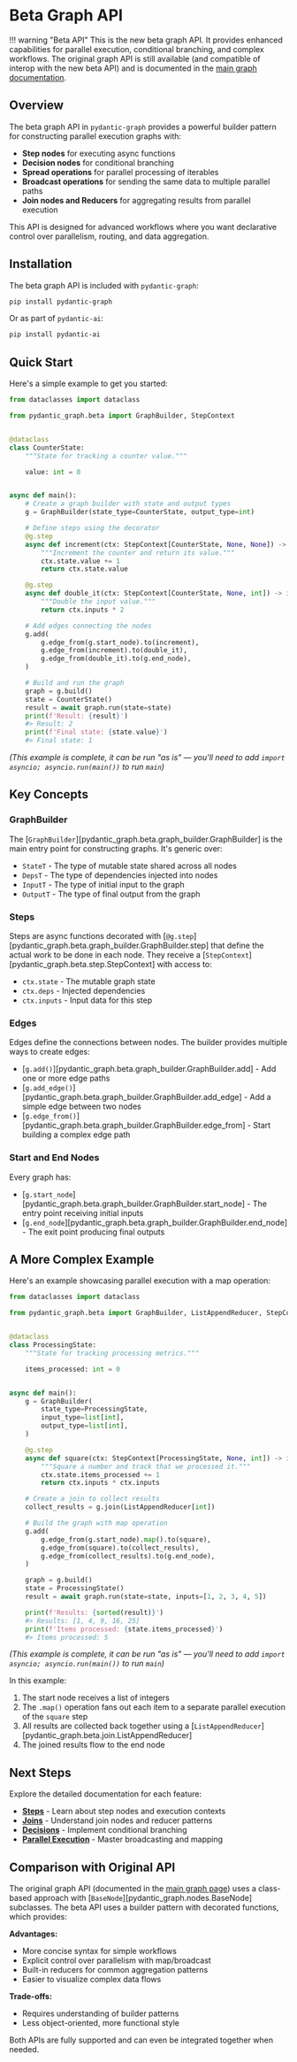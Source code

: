 # Beta Graph API

!!! warning "Beta API"
    This is the new beta graph API. It provides enhanced capabilities for parallel execution, conditional branching, and complex workflows.
The original graph API is still available (and compatible of interop with the new beta API) and is documented in the [main graph documentation](../../graph.md).

## Overview

The beta graph API in `pydantic-graph` provides a powerful builder pattern for constructing parallel execution graphs with:

- **Step nodes** for executing async functions
- **Decision nodes** for conditional branching
- **Spread operations** for parallel processing of iterables
- **Broadcast operations** for sending the same data to multiple parallel paths
- **Join nodes and Reducers** for aggregating results from parallel execution

This API is designed for advanced workflows where you want declarative control over parallelism, routing, and data aggregation.

## Installation

The beta graph API is included with `pydantic-graph`:

```bash
pip install pydantic-graph
```

Or as part of `pydantic-ai`:

```bash
pip install pydantic-ai
```

## Quick Start

Here's a simple example to get you started:

```python {title="simple_counter.py"}
from dataclasses import dataclass

from pydantic_graph.beta import GraphBuilder, StepContext


@dataclass
class CounterState:
    """State for tracking a counter value."""

    value: int = 0


async def main():
    # Create a graph builder with state and output types
    g = GraphBuilder(state_type=CounterState, output_type=int)

    # Define steps using the decorator
    @g.step
    async def increment(ctx: StepContext[CounterState, None, None]) -> int:
        """Increment the counter and return its value."""
        ctx.state.value += 1
        return ctx.state.value

    @g.step
    async def double_it(ctx: StepContext[CounterState, None, int]) -> int:
        """Double the input value."""
        return ctx.inputs * 2

    # Add edges connecting the nodes
    g.add(
        g.edge_from(g.start_node).to(increment),
        g.edge_from(increment).to(double_it),
        g.edge_from(double_it).to(g.end_node),
    )

    # Build and run the graph
    graph = g.build()
    state = CounterState()
    result = await graph.run(state=state)
    print(f'Result: {result}')
    #> Result: 2
    print(f'Final state: {state.value}')
    #> Final state: 1
```

_(This example is complete, it can be run "as is" — you'll need to add `import asyncio; asyncio.run(main())` to run `main`)_

## Key Concepts

### GraphBuilder

The [`GraphBuilder`][pydantic_graph.beta.graph_builder.GraphBuilder] is the main entry point for constructing graphs. It's generic over:

- `StateT` - The type of mutable state shared across all nodes
- `DepsT` - The type of dependencies injected into nodes
- `InputT` - The type of initial input to the graph
- `OutputT` - The type of final output from the graph

### Steps

Steps are async functions decorated with [`@g.step`][pydantic_graph.beta.graph_builder.GraphBuilder.step] that define the actual work to be done in each node. They receive a [`StepContext`][pydantic_graph.beta.step.StepContext] with access to:

- `ctx.state` - The mutable graph state
- `ctx.deps` - Injected dependencies
- `ctx.inputs` - Input data for this step

### Edges

Edges define the connections between nodes. The builder provides multiple ways to create edges:

- [`g.add()`][pydantic_graph.beta.graph_builder.GraphBuilder.add] - Add one or more edge paths
- [`g.add_edge()`][pydantic_graph.beta.graph_builder.GraphBuilder.add_edge] - Add a simple edge between two nodes
- [`g.edge_from()`][pydantic_graph.beta.graph_builder.GraphBuilder.edge_from] - Start building a complex edge path

### Start and End Nodes

Every graph has:

- [`g.start_node`][pydantic_graph.beta.graph_builder.GraphBuilder.start_node] - The entry point receiving initial inputs
- [`g.end_node`][pydantic_graph.beta.graph_builder.GraphBuilder.end_node] - The exit point producing final outputs

## A More Complex Example

Here's an example showcasing parallel execution with a map operation:

```python {title="parallel_processing.py"}
from dataclasses import dataclass

from pydantic_graph.beta import GraphBuilder, ListAppendReducer, StepContext


@dataclass
class ProcessingState:
    """State for tracking processing metrics."""

    items_processed: int = 0


async def main():
    g = GraphBuilder(
        state_type=ProcessingState,
        input_type=list[int],
        output_type=list[int],
    )

    @g.step
    async def square(ctx: StepContext[ProcessingState, None, int]) -> int:
        """Square a number and track that we processed it."""
        ctx.state.items_processed += 1
        return ctx.inputs * ctx.inputs

    # Create a join to collect results
    collect_results = g.join(ListAppendReducer[int])

    # Build the graph with map operation
    g.add(
        g.edge_from(g.start_node).map().to(square),
        g.edge_from(square).to(collect_results),
        g.edge_from(collect_results).to(g.end_node),
    )

    graph = g.build()
    state = ProcessingState()
    result = await graph.run(state=state, inputs=[1, 2, 3, 4, 5])

    print(f'Results: {sorted(result)}')
    #> Results: [1, 4, 9, 16, 25]
    print(f'Items processed: {state.items_processed}')
    #> Items processed: 5
```

_(This example is complete, it can be run "as is" — you'll need to add `import asyncio; asyncio.run(main())` to run `main`)_

In this example:

1. The start node receives a list of integers
2. The `.map()` operation fans out each item to a separate parallel execution of the `square` step
3. All results are collected back together using a [`ListAppendReducer`][pydantic_graph.beta.join.ListAppendReducer]
4. The joined results flow to the end node

## Next Steps

Explore the detailed documentation for each feature:

- [**Steps**](steps.md) - Learn about step nodes and execution contexts
- [**Joins**](joins.md) - Understand join nodes and reducer patterns
- [**Decisions**](decisions.md) - Implement conditional branching
- [**Parallel Execution**](parallel.md) - Master broadcasting and mapping

## Comparison with Original API

The original graph API (documented in the [main graph page](../../graph.md)) uses a class-based approach with [`BaseNode`][pydantic_graph.nodes.BaseNode] subclasses. The beta API uses a builder pattern with decorated functions, which provides:

**Advantages:**
- More concise syntax for simple workflows
- Explicit control over parallelism with map/broadcast
- Built-in reducers for common aggregation patterns
- Easier to visualize complex data flows

**Trade-offs:**
- Requires understanding of builder patterns
- Less object-oriented, more functional style

Both APIs are fully supported and can even be integrated together when needed.
